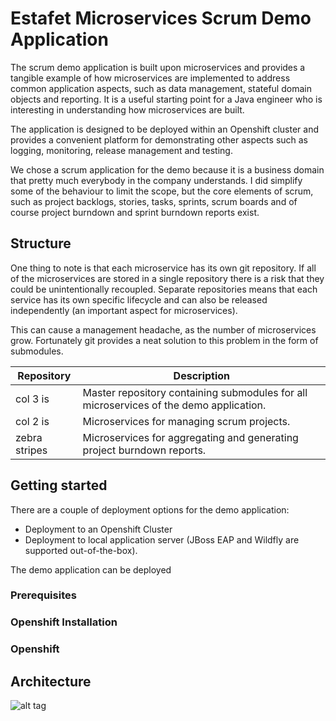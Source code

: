 # Estafet Microservices Scrum Demo Application
The scrum demo application is built upon microservices and provides a tangible example of how microservices are implemented to address common application aspects, such as data management, stateful domain objects and reporting. It is a useful starting point for a Java engineer who is interesting in understanding how microservices are built.

The application is designed to be deployed within an Openshift cluster and provides a convenient platform for demonstrating other aspects such as logging, monitoring, release management and testing.

We chose a scrum application for the demo because it is a business domain that pretty much everybody in the company understands. I did simplify some of the behaviour to limit the scope, but the core elements of scrum, such as project backlogs, stories, tasks, sprints, scrum boards and of course project burndown and sprint burndown reports exist.
## Structure
One thing to note is that each microservice has its own git repository. If all of the microservices are stored in a single repository there is a risk that they could be unintentionally recoupled. Separate repositories means that each service has its own specific lifecycle and can also be released independently (an important aspect for microservices). 

This can cause a management headache, as the number of microservices grow. Fortunately git provides a neat solution to this problem in the form of submodules. 

| Repository        | Description |
| ----------------- |-------------|
| col 3 is          | Master repository containing submodules for all microservices of the demo application. |
| col 2 is          | Microservices for managing scrum projects. |
| zebra stripes     | Microservices for aggregating and generating project burndown reports. |


## Getting started


There are a couple of deployment options for the demo application:

* Deployment to an Openshift Cluster
* Deployment to local application server (JBoss EAP and Wildfly are supported out-of-the-box).




The demo application can be deployed 

### Prerequisites



### Openshift Installation


### Openshift


## Architecture

![alt tag](https://github.com/Estafet-LTD/estafet-microservices-scrum/blob/master/PodComponents.png)









